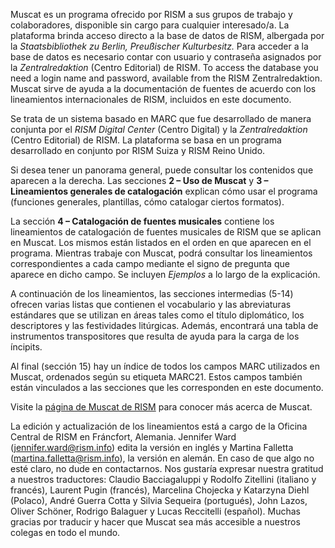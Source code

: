 Muscat es un programa ofrecido por RISM a sus grupos de trabajo y colaboradores, disponible sin cargo para cualquier interesado/a. La plataforma brinda acceso directo a la base de datos de RISM, albergada por la _Staatsbibliothek zu Berlin, Preußischer Kulturbesitz._ Para acceder a la base de datos es necesario contar con usuario y contraseña asignados por la _Zentralredaktion_ (Centro Editorial) de RISM. To access the database you need a login name and password, available from the RISM Zentralredaktion. Muscat sirve de ayuda a la documentación de fuentes de acuerdo con los lineamientos internacionales de RISM, incluidos en este documento.

Se trata de un sistema basado en MARC que fue desarrollado de manera conjunta por el _RISM Digital Center_ (Centro Digital) y la _Zentralredaktion_ (Centro Editorial) de RISM. La plataforma se basa en un programa desarrollado en conjunto por RISM Suiza y RISM Reino Unido.

Si desea tener un panorama general, puede consultar los contenidos que aparecen a la derecha. Las secciones **2 – Uso de Muscat** y **3 – Lineamientos generales de catalogación** explican cómo usar el programa (funciones generales, plantillas, cómo catalogar ciertos formatos).

La sección **4 – Catalogación de fuentes musicales** contiene los lineamientos de catalogación de fuentes musicales de RISM que se aplican en Muscat. Los mismos están listados en el orden en que aparecen en el programa. Mientras trabaje con Muscat, podrá consultar los lineamientos correspondientes a cada campo mediante el signo de pregunta que aparece en dicho campo. Se incluyen _Ejemplos_ a lo largo de la explicación.

A continuación de los lineamientos, las secciones intermedias (5-14) ofrecen varias listas que contienen el vocabulario y las abreviaturas estándares que se utilizan en áreas tales como el título diplomático, los descriptores y las festividades litúrgicas. Además, encontrará una tabla de instrumentos transpositores que resulta de ayuda para la carga de los íncipits.

Al final (sección 15) hay un índice de todos los campos MARC utilizados en Muscat, ordenados según su etiqueta MARC21. Estos campos también están vinculados a las secciones que les corresponden en este documento.

Visite la [página de Muscat de RISM](http://www.rism.info/en/community/muscat.html) para conocer más acerca de Muscat.

La edición y actualización de los lineamientos está a cargo de la Oficina Central de RISM en Fráncfort, Alemania. Jennifer Ward (jennifer.ward@rism.info) edita la versión en inglés y Martina Falletta (martina.falletta@rism.info), la versión en alemán. En caso de que algo no esté claro, no dude en contactarnos. Nos gustaría expresar nuestra gratitud a nuestros traductores: Claudio Bacciagaluppi y Rodolfo Zitellini (italiano y francés), Laurent Pugin (francés), Marcelina Chojecka y Katarzyna Diehl (Polaco), André Guerra Cotta y Silvia Sequeira (portugués), John Lazos, Oliver Schöner, Rodrigo Balaguer y Lucas Reccitelli (español). Muchas gracias por traducir y hacer que Muscat sea más accesible a nuestros colegas en todo el mundo.
